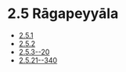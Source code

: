 

# 2.5 Rāgapeyyāla

* [2.5.1](2.5/2.5.1.md)
* [2.5.2](2.5/2.5.2.md)
* [2.5.3--20](2.5/2.5.3--20.md)
* [2.5.21--340](2.5/2.5.21--340.md)



